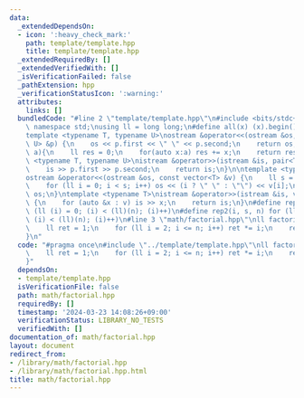 ```yaml
---
data:
  _extendedDependsOn:
  - icon: ':heavy_check_mark:'
    path: template/template.hpp
    title: template/template.hpp
  _extendedRequiredBy: []
  _extendedVerifiedWith: []
  _isVerificationFailed: false
  _pathExtension: hpp
  _verificationStatusIcon: ':warning:'
  attributes:
    links: []
  bundledCode: "#line 2 \"template/template.hpp\"\n#include <bits/stdc++.h>\nusing\
    \ namespace std;\nusing ll = long long;\n#define all(x) (x).begin(), (x).end()\n\
    template <typename T, typename U>\nostream &operator<<(ostream &os, const pair<T,\
    \ U> &p) {\n    os << p.first << \" \" << p.second;\n    return os;\n}\nll sum(vector<ll>\
    \ a){\n    ll res = 0;\n    for(auto x:a) res += x;\n    return res;\n}\ntemplate\
    \ <typename T, typename U>\nistream &operator>>(istream &is, pair<T, U> &p) {\n\
    \    is >> p.first >> p.second;\n    return is;\n}\n\ntemplate <typename T>\n\
    ostream &operator<<(ostream &os, const vector<T> &v) {\n    ll s = (ll)v.size();\n\
    \    for (ll i = 0; i < s; i++) os << (i ? \" \" : \"\") << v[i];\n    return\
    \ os;\n}\ntemplate <typename T>\nistream &operator>>(istream &is, vector<T> &v)\
    \ {\n    for (auto &x : v) is >> x;\n    return is;\n}\n#define rep(i, n) for\
    \ (ll (i) = 0; (i) < (ll)(n); (i)++)\n#define rep2(i, s, n) for (ll (i) = (s);\
    \ (i) < (ll)(n); (i)++)\n#line 3 \"math/factorial.hpp\"\nll factorial(ll n) {\n\
    \    ll ret = 1;\n    for (ll i = 2; i <= n; i++) ret *= i;\n    return ret;\n\
    }\n"
  code: "#pragma once\n#include \"../template/template.hpp\"\nll factorial(ll n) {\n\
    \    ll ret = 1;\n    for (ll i = 2; i <= n; i++) ret *= i;\n    return ret;\n\
    }"
  dependsOn:
  - template/template.hpp
  isVerificationFile: false
  path: math/factorial.hpp
  requiredBy: []
  timestamp: '2024-03-23 14:08:26+09:00'
  verificationStatus: LIBRARY_NO_TESTS
  verifiedWith: []
documentation_of: math/factorial.hpp
layout: document
redirect_from:
- /library/math/factorial.hpp
- /library/math/factorial.hpp.html
title: math/factorial.hpp
---
```

